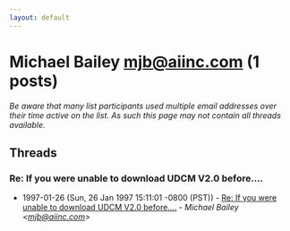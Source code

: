 ```yaml
---
layout: default
---
```


# Michael Bailey <mjb@aiinc.com> (1 posts)

_Be aware that many list participants used multiple email addresses over their time active on the list. As such this page may not contain all threads available._

## Threads

### Re: If you were unable to download UDCM V2.0 before....
+ 1997-01-26 (Sun, 26 Jan 1997 15:11:01 -0800 (PST)) - [Re: If you were unable to download UDCM V2.0 before....](/archive/1997/01/9e136a462e5cbc5d2276aac4b2c0d32b09872357b86571769a4c5afffdb9ec9e) - _Michael Bailey \<mjb@aiinc.com\>_

